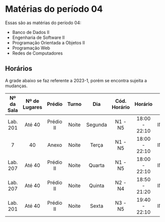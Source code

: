 # Matérias do período 04

Essas são as matérias do período 04:

- Banco de Dados II
- Engenharia de Software II
- Programação Orientada a Objetos II
- Programação Web
- Redes de Computadores

## Horários

A grade abaixo se faz referente a 2023-1, porém se encontra sujeita a mudanças.

| Nº da Sala 	| Nº de Lugares 	|   Prédio  	| Turno 	|   Dia   	| Cód. Horário 	|    Horário    	| Cód. Disc. 	|                  Disciplina                 	|     Tutor(a)     	|
|:----------:	|:-------------:	|:---------:	|:-----:	|:-------:	|:------------:	|:-------------:	|:----------:	|:-------------------------------------------:	|:----------------:	|
|  Lab. 201  	|     Até 40    	| Prédio II 	| Noite 	| Segunda 	|    N1 - N5   	| 18:00 - 22:10 	|   INF5341  	|      Programação Orientada a Objetos II     	|     José Luiz    	|
|      7     	|       40      	|   Anexo   	| Noite 	|  Terça  	|    N1 - N5   	| 18:00 - 22:10 	|   INF5342  	|          Engenharia de Software II          	|    SUBSTITUTO    	|
|  Lab. 207  	|     Até 40    	| Prédio II 	| Noite 	|  Quarta 	|    N1 - N5   	| 18:00 - 22:10 	|   INF5344  	|            Redes de Computadores            	|  Frederico Sauer 	|
|  Lab. 207  	|     Até 40    	| Prédio II 	| Noite 	|  Quinta 	|    N2 - N4   	| 18:50 - 21:20 	|   INF5343  	|              Banco de Dados II              	|   Carlos Sicsú   	|
|  Lab. 201  	|     Até 40    	| Prédio II 	| Noite 	|  Sexta  	|    N3 - N5   	| 19:40 - 22:10 	|   INF5345  	|               Programação Web               	|     José Luiz    	|